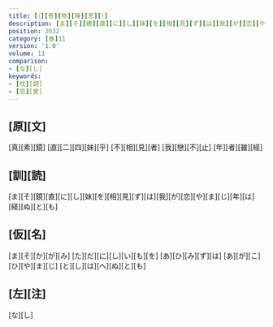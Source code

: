 ```yaml
---
title: [（][寄][物][陳][思][）]
description: [ま][そ][鏡][直][に][し][妹][を][相][見][ず][は][我][が][恋][や][ま][じ][年][は][経][ぬ][と][も]
position: 2632
category: [巻]11
version: '1.0'
volume: 11
comparison:
- [な][し]
keywords:
- [枕][詞]
- [恋][愛]
---
```


## [原][文]

[真][素][鏡] [直][二][四][妹][乎] [不][相][見][者] [我][戀][不][止] [年][者][雖][經]

## [訓][読]

[ま][そ][鏡][直][に][し][妹][を][相][見][ず][は][我][が][恋][や][ま][じ][年][は][経][ぬ][と][も]

## [仮][名]

[ま][そ][か][が][み] [た][だ][に][し][い][も][を] [あ][ひ][み][ず][は] [あ][が][こ][ひ][や][ま][じ] [と][し][は][へ][ぬ][と][も]

## [左][注]

[な][し]
